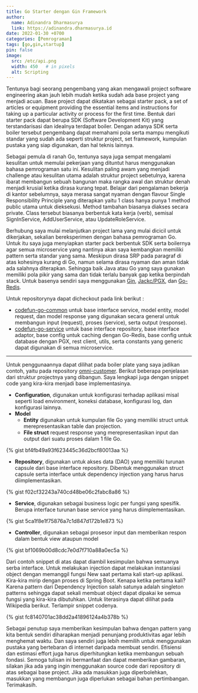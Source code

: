 ```yaml
---
title: Go Starter dengan Gin Framework
author:
  name: Adinandra Dharmasurya
  link: https://adinandra.dharmasurya.id
date: 2022-01-30 +0700
categories: [Pemrograman]
tags: [go,gin,startup]
pin: false
image:
  src: /etc/api.png
  width: 450   # in pixels
  alt: Scripting
---
```


Tentunya bagi seorang pengembang yang akan mengawali project software engineering akan jauh lebih mudah ketika sudah ada base project yang menjadi acuan. Base project dapat dikatakan sebagai starter pack, a set of articles or equipment providing the essential items and instructions for taking up a particular activity or process for the first time. Bentuk dari starter pack dapat berupa SDK (Software Development Kit) yang terstandarisasi dan idealnya terdapat boiler. Dengan adanya SDK serta boiler tersebut pengembang dapat memahami pola serta mampu mengikuti standar yang sudah ada seperti struktur project, set framework, kumpulan pustaka yang siap digunakan, dan hal teknis lainnya.

Sebagai pemula di ranah Go, tentunya saya juga sempat mengalami kesulitan untuk memulai pekerjaan yang dituntut harus menggunakan bahasa pemrograman satu ini. Kesulitan paling awam yang menjadi challenge atau kesulitan utama adalah struktur project sebetulnya, karena ibarat membangun sebuah bangunan maka rangka awal dan struktur denah menjadi krusial ketika dirasa kurang tepat. Belajar dari pengalaman bekerja di kantor sebelumnya, saya merasa sangat nyaman dengan flavour Single Responsibility Principle yang diterapkan yaitu 1 class hanya punya 1 method public utama untuk dieksekusi. Method tambahan biasanya diakses secara private. Class tersebut biasanya berbentuk kata kerja (verb), semisal SignInService, AddUserService, atau UpdateRoleService.

Berhubung saya mulai melanjutkan project lama yang mulai dicicil untuk dikerjakan, sekalian bereksperimen dengan bahasa pemrograman Go. Untuk itu saya juga menyiapkan starter pack berbentuk SDK serta boilernya agar semua microservice yang nantinya akan saya kembangkan memiliki pattern serta standar yang sama. Meskipun dirasa SRP pada paragraf di atas kohesinya kurang di Go, namun selama dirasa nyaman dan aman tidak ada salahnya diterapkan. Sehingga baik Java atau Go yang saya gunakan memiliki pola pikir yang sama dan tidak terlalu banyak gap ketika berpindah stack. Untuk basenya sendiri saya menggunakan [Gin](https://github.com/gin-gonic/gin), [Jackc/PGX](https://github.com/jackc/pgx), dan [Go-Redis](https://github.com/go-redis/redis).

Untuk repositorynya dapat dicheckout pada link berikut :

- [codefun-go-common](https://github.com/adinandradrs/codefun-go-common) untuk base interface service, model entity, model request, dan model response yang digunakan secara general untuk membangun input (request), proses (service), serta output (response).
- [codefun-go-service](https://github.com/adinandradrs/codefun-go-service) untuk base interface repository, base interface adaptor, base config untuk caching dengan Go-Redis, base config untuk database dengan PGX, rest client, utils, serta constants yang generic dapat digunakan di semua microservice.

---

Untuk penggunaannya dapat dilihat pada boiler plate yang saya jadikan contoh, yaitu pada repository [omni-customer](https://github.com/adinandradrs/omni-customer). Berikut beberapa penjelasan dari struktur projectnya yang dibangun. Saya lengkapi juga dengan snippet code yang kira-kira menjadi base implementasinya.

- **Configuration**, digunakan untuk konfigurasi terhadap aplikasi misal seperti load environment, koneksi database, konfigurasi log, dan konfigurasi lainnya.
- **Model**
    * **Entity** digunakan untuk kumpulan file Go yang memiliki struct untuk merepresentasikan table dan projection.
    * **File struct** request response yang merepresentasikan input dan output dari suatu proses dalam 1 file Go.

{% gist bf4fb49a93f623445c36d2bcf80013aa %}

- **Repository**, digunakan untuk akses data (DAO) yang memiliki turunan capsule dari base interface repository. Dibentuk menggunakan struct capsule serta interface untuk dependency injection yang harus harus diimplementasikan.

{% gist f02cf32243a740cd48be06c2fabc8a86 %}

- **Service**, digunakan sebagai business logic per fungsi yang spesifik. Berupa interface turunan base service yang harus diimplementasikan.

{% gist 5ca1f8e1f75876a7c1d847d172b1e873 %}

- **Controller**, digunakan sebagai prosesor input dan memberikan respon dalam bentuk view ataupun model

{% gist bf1069b00d8cdc7e0d7f710a88a0ec5a %}

Dari contoh snippet di atas dapat diambil kesimpulan bahwa semuanya serba interface. Untuk melakukan injection dapat melakukan instansiasi object dengan memanggil fungsi New saat pertama kali start-up aplikasi. Kira-kira mirip dengan proses di Spring Boot. Kenapa ketika pertama kali? Karena pattern dari Dependency Injection salah satunya adalah singleton patterns sehingga dapat sekali membuat object dapat dipakai ke semua fungsi yang kira-kira dibutuhkan. Untuk literasinya dapat dilihat pada Wikipedia berikut. Terlampir snippet codenya.

{% gist fc8140701ac38dd2a41896124a4b378b %}

Sebagai penutup saya memberikan kesimpulan bahwa dengan pattern yang kita bentuk sendiri diharapkan menjadi penunjang produktivitas agar lebih menghemat waktu. Dan saya sendiri juga lebih memilih untuk menggunakan pustaka yang bertebaran di internet daripada membuat sendiri. Efisiensi dan estimasi effort juga harus diperhitungkan ketika membangun sebuah fondasi. Semoga tulisan ini bermanfaat dan dapat memberikan gambaran, silakan jika ada yang ingin menggunakan source code dari repository di atas sebagai base project. Jika ada masukkan juga diperbolehkan, masukkan yang membangun juga diperlukan sebagai bahan pertimbangan. Terimakasih.